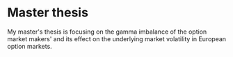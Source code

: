 # Master thesis
My master's thesis is focusing on the gamma imbalance of the option market makers' and its effect on the underlying market volatility in European option markets. 

